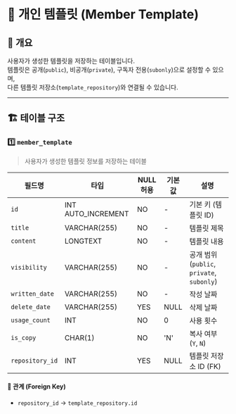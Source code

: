 # 📂 개인 템플릿 (Member Template)

## 📖 개요
사용자가 생성한 템플릿을 저장하는 테이블입니다.  
템플릿은 공개(`public`), 비공개(`private`), 구독자 전용(`subonly`)으로 설정할 수 있으며,  
다른 템플릿 저장소(`template_repository`)와 연결될 수 있습니다.

---

## 🏗️ 테이블 구조

### 1️⃣ `member_template`
> 사용자가 생성한 템플릿 정보를 저장하는 테이블

| 필드명         | 타입             | NULL 허용 | 기본값  | 설명 |
|---------------|-----------------|----------|------|------|
| `id`         | INT AUTO_INCREMENT | NO       | -    | 기본 키 (템플릿 ID) |
| `title`      | VARCHAR(255)      | NO       | -    | 템플릿 제목 |
| `content`    | LONGTEXT          | NO       | -    | 템플릿 내용 |
| `visibility` | VARCHAR(255)      | NO       | -    | 공개 범위 (`public`, `private`, `subonly`) |
| `written_date` | VARCHAR(255)    | NO       | -    | 작성 날짜 |
| `delete_date` | VARCHAR(255)     | YES      | NULL | 삭제 날짜 |
| `usage_count` | INT               | NO       | 0    | 사용 횟수 |
| `is_copy`    | CHAR(1)           | NO       | 'N'  | 복사 여부 (`Y`, `N`) |
| `repository_id` | INT            | YES      | NULL | 템플릿 저장소 ID (FK) |

#### 🔗 관계 (Foreign Key)
- `repository_id` → `template_repository.id`
